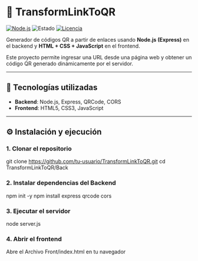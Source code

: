 # 📌 TransformLinkToQR  

[![Node.js](https://img.shields.io/badge/Node.js-v22.19.0-green)](https://nodejs.org/)
![Estado](https://img.shields.io/badge/Estado-En%20desarrollo-blue)
[![Licencia](https://img.shields.io/badge/Licencia-MIT-yellow)](LICENSE)

Generador de códigos QR a partir de enlaces usando **Node.js (Express)** en el backend y **HTML + CSS + JavaScript** en el frontend.  

Este proyecto permite ingresar una URL desde una página web y obtener un código QR generado dinámicamente por el servidor.

---

## 🚀 Tecnologías utilizadas
- **Backend**: Node.js, Express, QRCode, CORS  
- **Frontend**: HTML5, CSS3, JavaScript  

---

## 
## ⚙️ Instalación y ejecución

### 1. Clonar el repositorio

git clone https://github.com/tu-usuario/TransformLinkToQR.git
cd TransformLinkToQR/Back

### 2. Instalar dependencias del Backend

npm init -y
npm install express qrcode cors

### 3. Ejecutar el servidor 

node server.js

### 4. Abrir el frontend

Abre el Archivo Front/index.html  en tu navegador 



